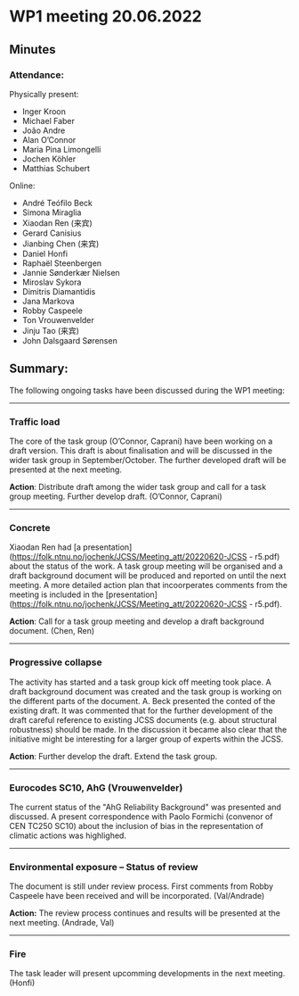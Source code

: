 # WP1 meeting 20.06.2022

## Minutes

### Attendance:

Physically present:

* Inger Kroon
* Michael Faber
* João Andre
* Alan O’Connor
* Maria Pina Limongelli
* Jochen Köhler
* Matthias Schubert

Online:

* André Teófilo Beck
* Simona Miraglia
* Xiaodan Ren (来宾)
* Gerard Canisius
* Jianbing Chen (来宾)
* Daniel Honfi 
* Raphaël Steenbergen
* Jannie Sønderkær Nielsen
* Miroslav Sykora
* Dimitris Diamantidis
* Jana Markova
* Robby Caspeele
* Ton Vrouwenvelder
* Jinju Tao (来宾)
* John Dalsgaard Sørensen

## Summary:

The following ongoing tasks have been discussed during the WP1 meeting:

______

### Traffic load 
The core of the task group (O’Connor, Caprani) have been working on a draft version. This draft is about finalisation and will be discussed in the wider task group in September/October. The further developed draft will be presented at the next meeting.

**Action**: Distribute draft among the wider task group and call for a task group meeting. Further develop draft. (O’Connor, Caprani)

________

### Concrete 
Xiaodan Ren had [a presentation](https://folk.ntnu.no/jochenk/JCSS/Meeting_att/20220620-JCSS - r5.pdf) about the status of the work. A task group meeting will be organised and a draft background document will be produced and reported on until the next meeting. A more detailed action plan that incoorperates comments from the meeting is included in the [presentation](https://folk.ntnu.no/jochenk/JCSS/Meeting_att/20220620-JCSS - r5.pdf).

**Action**: Call for a task group meeting and develop a draft background document. (Chen, Ren)

_____
### Progressive collapse 
The activity has started and a task group kick off meeting took place. A draft background document was created and the task group is working on the different parts of the document. A. Beck presented the conted of the existing draft. It was commented that for the further development of the draft careful reference to existing JCSS documents (e.g. about structural robustness) should be made. In the discussion it became also clear that the initiative might be interesting for a larger group of experts within the JCSS.
 
**Action**: Further develop the draft. Extend the task group.  

______
### Eurocodes SC10, AhG (Vrouwenvelder)
The current status of the "AhG Reliability Background" was presented and discussed. A present correspondence with Paolo Formichi (convenor of CEN TC250 SC10) about the inclusion of bias in the representation of climatic actions was highlighed.

______
### Environmental exposure – Status of review
The document is still under review process. First comments from Robby Caspeele have been received and will be incorporated. (Val/Andrade)

**Action:** The review process continues and results will be presented at the next meeting. (Andrade, Val)

_______

### Fire 
The task leader will present upcomming developments in the next meeting. (Honfi)



